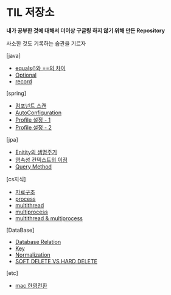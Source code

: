 # TIL 저장소 

**내가 공부한 것에 대해서 더이상 구글링 하지 않기 위해 만든 Repository**

사소한 것도 기록하는 습관을 기르자

[java]  
* [equals()와 ==의 차이](https://github.com/BeomSeogKim/TIL/blob/main/java/equals.md)
* [Optional](https://github.com/BeomSeogKim/TIL/blob/main/java/Optional.md)
* [record](https://github.com/BeomSeogKim/TIL/blob/main/java/record.md)

[spring]
* [컴포넌트 스캔](https://github.com/BeomSeogKim/TIL/blob/main/spring/componentscan.md)
* [AutoConfiguration](https://github.com/BeomSeogKim/TIL/blob/main/spring/AutoConfiguration.md)
* [Profile 설정 - 1](https://github.com/BeomSeogKim/TIL/blob/main/spring/Profile.md)
* [Profile 설정 - 2](https://github.com/BeomSeogKim/TIL/blob/main/spring/Profile2.md)

[jpa]
* [Enitity의 샘명주기](https://github.com/BeomSeogKim/TIL/blob/main/jpa/LifeCycle.md)
* [영속성 컨텍스트의 이점](https://github.com/BeomSeogKim/TIL/blob/main/jpa/Advantage%20of%20PersistenceContext.md)
* [Query Method](https://github.com/BeomSeogKim/TIL/blob/main/jpa/Query%20Method.md)

[cs지식]
* [자료구조](https://github.com/BeomSeogKim/TIL/blob/main/cs/자료구조.md)
* [process](https://github.com/BeomSeogKim/TIL/blob/main/cs/process.md)
* [multithread](https://github.com/BeomSeogKim/TIL/blob/main/cs/MultiThread.md)
* [multiprocess](https://github.com/BeomSeogKim/TIL/blob/main/cs/MultiProcess.md)
* [multithread & multiprocess](https://github.com/BeomSeogKim/TIL/blob/main/cs/MultiProcessThread.md)

[DataBase]
* [Database Relation](https://github.com/BeomSeogKim/TIL/blob/main/database/%08Database%20Relation.md)
* [Key](https://github.com/BeomSeogKim/TIL/blob/main/database/Key.md)
* [Normalization](https://github.com/BeomSeogKim/TIL/blob/main/database/Normalization.md)
* [SOFT DELETE VS HARD DELETE](https://github.com/BeomSeogKim/TIL/blob/main/database/SOFT%20%3A%20HARD%20DELETE.md)

[etc]
* [mac 한영전환](https://github.com/BeomSeogKim/TIL/blob/main/etc/%ED%95%9C%EC%98%81%EC%A0%84%ED%99%98.md)
